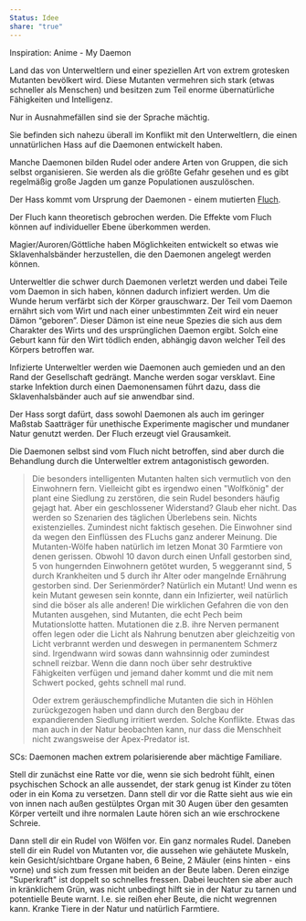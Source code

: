 ```yaml
---
Status: Idee
share: "true"
---
```

Inspiration: Anime - My Daemon 


Land das von Unterweltlern und einer speziellen Art von extrem grotesken Mutanten bevölkert wird. Diese Mutanten vermehren sich stark (etwas schneller als Menschen) und besitzen zum Teil enorme übernatürliche Fähigkeiten und Intelligenz. 

Nur in Ausnahmefällen sind sie der Sprache mächtig. 

Sie befinden sich nahezu überall im Konflikt mit den Unterweltlern, die einen unnatürlichen Hass auf die Daemonen entwickelt haben. 

Manche Daemonen bilden Rudel oder andere Arten von Gruppen, die sich selbst organisieren. Sie werden als die größte Gefahr gesehen und es gibt regelmäßig große Jagden um ganze Populationen auszulöschen. 

Der Hass kommt vom Ursprung der Daemonen - einem mutierten [Fluch](../../M%C3%A4chte%20der%20Welt/Magie/Arten%20der%20Magie/Fl%C3%BCche.md). 

Der Fluch kann theoretisch gebrochen werden. 
Die Effekte vom Fluch können auf individueller Ebene überkommen werden. 

Magier/Auroren/Göttliche haben Möglichkeiten entwickelt so etwas wie Sklavenhalsbänder herzustellen, die den Daemonen angelegt werden können. 

Unterweltler die schwer durch Daemonen verletzt werden und dabei Teile vom Daemon in sich haben, können dadurch infiziert werden. Um die Wunde herum verfärbt sich der Körper grauschwarz. Der Teil vom Daemon ernährt sich vom Wirt und nach einer unbestimmten Zeit wird ein neuer Dämon “geboren”. Dieser Dämon ist eine neue Spezies die sich aus dem Charakter des Wirts und des ursprünglichen Daemon ergibt. Solch eine Geburt kann für den Wirt tödlich enden, abhängig davon welcher Teil des Körpers betroffen war. 

Infizierte Unterweltler werden wie Daemonen auch gemieden und an den Rand der Gesellschaft gedrängt. Manche werden sogar versklavt. Eine starke Infektion durch einen Daemonensamen führt dazu, dass die Sklavenhalsbänder auch auf sie anwendbar sind. 

Der Hass sorgt dafürt, dass sowohl Daemonen als auch im geringer Maßstab Saatträger für unethische Experimente magischer und mundaner Natur genutzt werden. Der Fluch erzeugt viel Grausamkeit. 

Die Daemonen selbst sind vom Fluch nicht betroffen, sind aber durch die Behandlung durch die Unterweltler extrem antagonistisch geworden. 

>Die besonders intelligenten Mutanten halten sich vermutlich von den Einwohnern fern. Vielleicht gibt es irgendwo einen "Wolfkönig" der plant eine Siedlung zu zerstören, die sein Rudel besonders häufig gejagt hat. Aber ein geschlossener Widerstand? Glaub eher nicht.
>Das werden so Szenarien des täglichen Überlebens sein. Nichts existenzielles. Zumindest nicht faktisch gesehen. Die Einwohner sind da wegen den Einflüssen des FLuchs ganz anderer Meinung. 
>Die Mutanten-Wölfe haben natürlich im letzen Monat 30 Farmtiere von denen gerissen. Obwohl 10 davon durch einen Unfall gestorben sind, 5 von hungernden Einwohnern getötet wurden, 5 weggerannt sind, 5 durch Krankheiten und 5 durch ihr Alter oder mangelnde Ernährung gestorben sind.
>Der Serienmörder? Natürlich ein Mutant!
>Und wenn es kein Mutant gewesen sein konnte, dann ein Infizierter, weil natürlich sind die böser als alle anderen!
>Die wirklichen Gefahren die von den Mutanten ausgehen, sind Mutanten, die echt Pech beim Mutationslotte hatten. Mutationen die z.B. ihre Nerven permanent offen legen oder die Licht als Nahrung benutzen aber gleichzeitig von Licht verbrannt werden und deswegen in permanentem Schmerz sind. Irgendwann wird sowas dann wahnsinnig oder zumindest schnell reizbar. Wenn die dann noch über sehr destruktive Fähigkeiten verfügen und jemand daher kommt und die mit nem Schwert pocked, gehts schnell mal rund. 
>
>Oder extrem geräuschempfindliche Mutanten die sich in Höhlen zurückgezogen haben und dann durch den Bergbau der expandierenden Siedlung irritiert werden. Solche Konflikte. Etwas das man auch in der Natur beobachten kann, nur dass die Menschheit nicht zwangsweise der Apex-Predator ist.



SCs: Daemonen machen extrem polarisierende aber mächtige Familiare. 


Stell dir zunächst eine Ratte vor die, wenn sie sich bedroht fühlt, einen psychischen Schock an alle aussendet, der stark genug ist Kinder zu töten oder in ein Koma zu versetzen. Dann stell dir vor die Ratte sieht aus wie ein von innen nach außen gestülptes Organ mit 30 Augen über den gesamten Körper verteilt und ihre normalen Laute hören sich an wie erschrockene Schreie.

Dann stell dir ein Rudel von Wölfen vor. Ein ganz normales Rudel. Daneben stell dir ein Rudel von Mutanten vor, die aussehen wie gehäutete Muskeln, kein Gesicht/sichtbare Organe haben, 6 Beine, 2 Mäuler (eins hinten - eins vorne) und sich zum fressen mit beiden an der Beute laben. Deren einzige "Superkraft" ist doppelt so schnelles fressen. Dabei leuchten sie aber auch in kränklichem Grün, was nicht unbedingt hilft sie in der Natur zu tarnen und potentielle Beute warnt. I.e. sie reißen eher Beute, die nicht wegrennen kann. Kranke Tiere in der Natur und natürlich Farmtiere.


